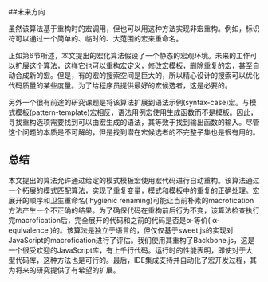 ##未来方向

​	虽然该算法基于重构时的宏调用，但也可以用这种方法实现非宏重构。例如，标识符可以通过一个简单的、临时的、大范围的宏来重命名。

​	正如第6节所述，本文提出的宏化算法假设了一个静态的宏观环境。未来的工作可以扩展这个算法，这样它也可以重构宏定义，修改宏模板，删除重复的宏，甚至自动合成新的宏。但是，有的宏的搜索空间是巨大的，所以精心设计的搜索可以优化代码质量的某些度量。为了给程序员提供最好的宏候选者，这是必要的。

​	另外一个很有前途的研究课题是将该算法扩展到语法示例(syntax-case)宏。与模式模板(pattern-template)宏相反，语法用例宏使用生成函数而不是模板。因此，寻找重构选项需要找到可以由宏生成的语法，其等效于找到输出函数的输入。尽管这个问题的本质是不可解的，但是找到潜在宏候选者的不完整子集也是很有用的。



## 总结

​	本文提出的算法允许通过给定的模式模板宏使用宏代码进行自动重构。该算法通过一个拓展的模式匹配算法，实现了重复变量，模式和模板中的重复的正确处理。宏展开的顺序和卫生重命名( hygienic renaming)可能让当前朴素的macrofication方法产生一个不正确的结果。为了确保代码在重构前后行为不变，该算法检查执行完macrofication后，完全展开的代码和之前的代码是否是α-等价( α-equivalence )的。该算法是独立于语言的，但仅仅基于sweet.js的实现对JavaScript的macrofication进行了评估。我们使用其重构了Backbone.js，这是一个很受欢迎的JavaScript库，有上千行代码。运行时的性能表明，即使对于大型代码库，这种方法也是可行的。最后，IDE集成支持并自动化了宏开发过程，其为将来的研究提供了有希望的扩展。